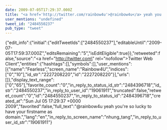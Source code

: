 ```yaml
---
date: 2009-07-05T17:29:37.000Z
title: "<a href='http://twitter.com/rainbow4u'>@rainbow4u</a> yeah you're so lucky to have your firstname as domain.″"
user_mentions: "undefined"
tweet_id: "2484550237"
pub_type: "tweet"
---
```

{"edit_info":{"initial":{"editTweetIds":["2484550237"],"editableUntil":"2009-07-05T17:59:37.000Z","editsRemaining":"5","isEditEligible":true}},"retweeted":false,"source":"<a href=\"http://twitter.com\" rel=\"nofollow\">Twitter Web Client</a>","entities":{"hashtags":[],"symbols":[],"user_mentions":[{"name":"Fearless","screen_name":"Rainbow4U","indices":["0","10"],"id_str":"2227208220","id":"2227208220"}],"urls":[]},"display_text_range":["0","65"],"favorite_count":"0","in_reply_to_status_id_str":"2484396718","id_str":"2484550237","in_reply_to_user_id":"19061911","truncated":false,"retweet_count":"0","id":"2484550237","in_reply_to_status_id":"2484396718","created_at":"Sun Jul 05 17:29:37 +0000 2009","favorited":false,"full_text":"@rainbow4u yeah you're so lucky to have your firstname as domain.","lang":"en","in_reply_to_screen_name":"nhung_tang","in_reply_to_user_id_str":"19061911"}
